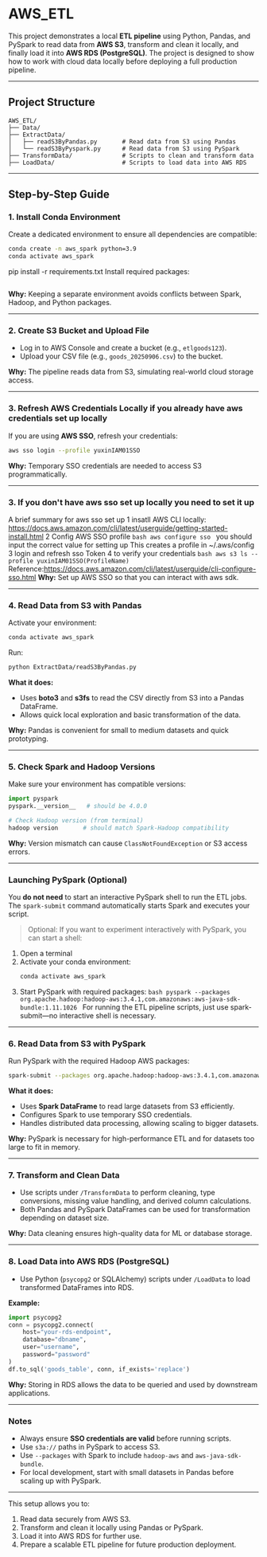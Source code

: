 # AWS_ETL

This project demonstrates a local **ETL pipeline** using Python, Pandas, and PySpark to read data from **AWS S3**, transform and clean it locally, and finally load it into **AWS RDS (PostgreSQL)**. The project is designed to show how to work with cloud data locally before deploying a full production pipeline.

---

## Project Structure

```
AWS_ETL/
├── Data/
├── ExtractData/
│   ├── readS3ByPandas.py       # Read data from S3 using Pandas
│   └── readS3ByPyspark.py      # Read data from S3 using PySpark
├── TransformData/              # Scripts to clean and transform data
├── LoadData/                   # Scripts to load data into AWS RDS
```

---

## Step-by-Step Guide

### 1. Install Conda Environment

Create a dedicated environment to ensure all dependencies are compatible:

```bash
conda create -n aws_spark python=3.9
conda activate aws_spark
```

pip install -r requirements.txt
Install required packages:

```bash

```

**Why:** Keeping a separate environment avoids conflicts between Spark, Hadoop, and Python packages.

---

### 2. Create S3 Bucket and Upload File

- Log in to AWS Console and create a bucket (e.g., `etlgoods123`).
- Upload your CSV file (e.g., `goods_20250906.csv`) to the bucket.

**Why:** The pipeline reads data from S3, simulating real-world cloud storage access.

---

### 3. Refresh AWS Credentials Locally if you already have aws credentials set up locally

If you are using **AWS SSO**, refresh your credentials:

```bash
aws sso login --profile yuxinIAM01SSO
```

**Why:** Temporary SSO credentials are needed to access S3 programmatically.

---

### 3. If you don't have aws sso set up locally you need to set it up

A brief summary for aws sso set up
1 insatll AWS CLI locally: https://docs.aws.amazon.com/cli/latest/userguide/getting-started-install.html
2 Config AWS SSO profile
`bash
    aws configure sso
    `
you should input the correct value for setting up
This creates a profile in ~/.aws/config
3 login and refresh sso Token
4 to verify your credentials
`bash
    aws s3 ls --profile yuxinIAM01SSO(ProfileName)
    `
Reference:https://docs.aws.amazon.com/cli/latest/userguide/cli-configure-sso.html
**Why:** Set up AWS SSO so that you can interact with aws sdk.

---

### 4. Read Data from S3 with Pandas

Activate your environment:

```bash
conda activate aws_spark
```

Run:

```bash
python ExtractData/readS3ByPandas.py
```

**What it does:**

- Uses **boto3** and **s3fs** to read the CSV directly from S3 into a Pandas DataFrame.
- Allows quick local exploration and basic transformation of the data.

**Why:** Pandas is convenient for small to medium datasets and quick prototyping.

---

### 5. Check Spark and Hadoop Versions

Make sure your environment has compatible versions:

```python
import pyspark
pyspark.__version__   # should be 4.0.0

# Check Hadoop version (from terminal)
hadoop version       # should match Spark-Hadoop compatibility
```

**Why:** Version mismatch can cause `ClassNotFoundException` or S3 access errors.

---

### Launching PySpark (Optional)

You **do not need** to start an interactive PySpark shell to run the ETL jobs. The `spark-submit` command automatically starts Spark and executes your script.

> Optional: If you want to experiment interactively with PySpark, you can start a shell:

1. Open a terminal
2. Activate your conda environment:
   ```bash
   conda activate aws_spark
   ```
3. Start PySpark with required packages:
   `bash
 pyspark --packages org.apache.hadoop:hadoop-aws:3.4.1,com.amazonaws:aws-java-sdk-bundle:1.11.1026
 `
   For running the ETL pipeline scripts, just use spark-submit—no interactive shell is necessary.

---

### 6. Read Data from S3 with PySpark

Run PySpark with the required Hadoop AWS packages:

```bash
spark-submit --packages org.apache.hadoop:hadoop-aws:3.4.1,com.amazonaws:aws-java-sdk-bundle:1.11.1026 readS3ByPyspark.py
```

**What it does:**

- Uses **Spark DataFrame** to read large datasets from S3 efficiently.
- Configures Spark to use temporary SSO credentials.
- Handles distributed data processing, allowing scaling to bigger datasets.

**Why:** PySpark is necessary for high-performance ETL and for datasets too large to fit in memory.

---

### 7. Transform and Clean Data

- Use scripts under `/TransformData` to perform cleaning, type conversions, missing value handling, and derived column calculations.
- Both Pandas and PySpark DataFrames can be used for transformation depending on dataset size.

**Why:** Data cleaning ensures high-quality data for ML or database storage.

---

### 8. Load Data into AWS RDS (PostgreSQL)

- Use Python (`psycopg2` or SQLAlchemy) scripts under `/LoadData` to load transformed DataFrames into RDS.

**Example:**

```python
import psycopg2
conn = psycopg2.connect(
    host="your-rds-endpoint",
    database="dbname",
    user="username",
    password="password"
)
df.to_sql('goods_table', conn, if_exists='replace')
```

**Why:** Storing in RDS allows the data to be queried and used by downstream applications.

---

### Notes

- Always ensure **SSO credentials are valid** before running scripts.
- Use `s3a://` paths in PySpark to access S3.
- Use `--packages` with Spark to include `hadoop-aws` and `aws-java-sdk-bundle`.
- For local development, start with small datasets in Pandas before scaling up with PySpark.

---

This setup allows you to:

1. Read data securely from AWS S3.
2. Transform and clean it locally using Pandas or PySpark.
3. Load it into AWS RDS for further use.
4. Prepare a scalable ETL pipeline for future production deployment.
